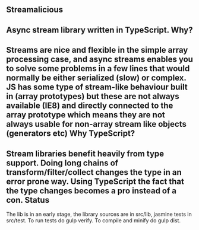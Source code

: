 Streamalicious
----
Async stream library written in TypeScript.
Why?
----
Streams are nice and flexible in the simple array processing case, and async streams enables you to solve some problems in a few lines that would normally be either serialized (slow) or complex. 
JS has some type of stream-like behaviour built in (array prototypes) but these are not always available (IE8) and directly connected to the array prototype which means they are not always usable for non-array stream like objects (generators etc)
Why TypeScript?
----
Stream libraries benefit heavily from type support. Doing long chains of transform/filter/collect changes the type in an error prone way. Using TypeScript the fact that the type changes becomes a pro instead of a con.
Status
----
The lib is in an early stage, the library sources are in src/lib, jasmine tests in src/test. To run tests do gulp verify. To compile and minify do gulp dist.
